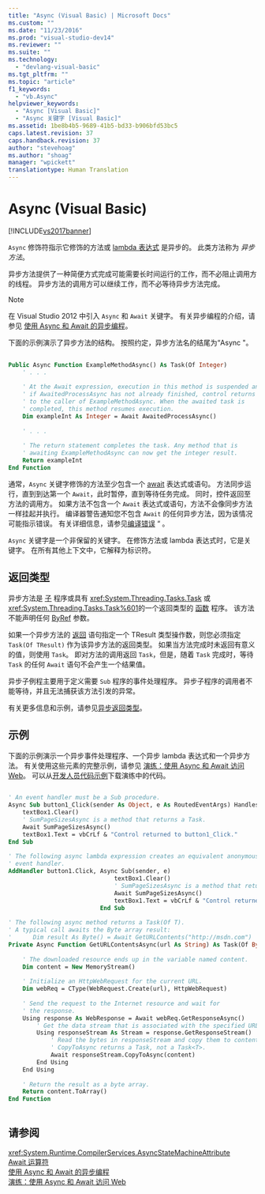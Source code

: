 ```yaml
---
title: "Async (Visual Basic) | Microsoft Docs"
ms.custom: ""
ms.date: "11/23/2016"
ms.prod: "visual-studio-dev14"
ms.reviewer: ""
ms.suite: ""
ms.technology: 
  - "devlang-visual-basic"
ms.tgt_pltfrm: ""
ms.topic: "article"
f1_keywords: 
  - "vb.Async"
helpviewer_keywords: 
  - "Async [Visual Basic]"
  - "Async 关键字 [Visual Basic]"
ms.assetid: 1be8b4b5-9689-41b5-bd33-b906bfd53bc5
caps.latest.revision: 37
caps.handback.revision: 37
author: "stevehoag"
ms.author: "shoag"
manager: "wpickett"
translationtype: Human Translation
---
```

# Async (Visual Basic)
[!INCLUDE[vs2017banner](../../../csharp/includes/vs2017banner.md)]

`Async` 修饰符指示它修饰的方法或 [lambda 表达式](../../../visual-basic/programming-guide/language-features/procedures/lambda-expressions.md) 是异步的。  此类方法称为 *异步方法*。  
  
 异步方法提供了一种简便方式完成可能需要长时间运行的工作，而不必阻止调用方的线程。  异步方法的调用方可以继续工作，而不必等待异步方法完成。  
  
> [!NOTE]
>  在 Visual Studio 2012 中引入 `Async` 和 `Await` 关键字。  有关异步编程的介绍，请参见 [使用 Async 和 Await 的异步编程](../Topic/Asynchronous%20Programming%20with%20Async%20and%20Await%20\(C%23%20and%20Visual%20Basic\).md)。  
  
 下面的示例演示了异步方法的结构。  按照约定，异步方法名的结尾为“Async "。  
  
```vb  
  
Public Async Function ExampleMethodAsync() As Task(Of Integer)  
    ' . . .  
  
    ' At the Await expression, execution in this method is suspended and,  
    ' if AwaitedProcessAsync has not already finished, control returns  
    ' to the caller of ExampleMethodAsync. When the awaited task is   
    ' completed, this method resumes execution.   
    Dim exampleInt As Integer = Await AwaitedProcessAsync()  
  
    ' . . .  
  
    ' The return statement completes the task. Any method that is   
    ' awaiting ExampleMethodAsync can now get the integer result.  
    Return exampleInt  
End Function  
```  
  
 通常，`Async` 关键字修饰的方法至少包含一个 [await](../../../visual-basic/language-reference/modifiers/async.md) 表达式或语句。  方法同步运行，直到到达第一个 `Await`，此时暂停，直到等待任务完成。  同时，控件返回至方法的调用方。  如果方法不包含一个 `Await` 表达式或语句，方法不会像同步方法一样挂起并执行。  编译器警告通知您不包含 `Await` 的任何异步方法，因为该情况可能指示错误。  有关详细信息，请参见[编译错误](../../../visual-basic/language-reference/error-messages/because-this-call-is-not-awaited-the-current-method-continues-to-run.md) “ 。  
  
 `Async` 关键字是一个非保留的关键字。  在修饰方法或 lambda 表达式时，它是关键字。  在所有其他上下文中，它解释为标识符。  
  
## 返回类型  
 异步方法是 [子](../../../visual-basic/programming-guide/language-features/procedures/sub-procedures.md) 程序或具有 <xref:System.Threading.Tasks.Task> 或 <xref:System.Threading.Tasks.Task%601>的一个返回类型的 [函数](../../../visual-basic/programming-guide/language-features/procedures/function-procedures.md) 程序。  该方法不能声明任何 [ByRef](../../../visual-basic/language-reference/modifiers/byref.md) 参数。  
  
 如果一个异步方法的 [返回](../../../visual-basic/language-reference/statements/return-statement.md) 语句指定一个 TResult 类型操作数，则您必须指定 `Task(Of TResult)` 作为该异步方法的返回类型。  如果当方法完成时未返回有意义的值，则使用 `Task`。  即对方法的调用返回 `Task`，但是，随着 `Task` 完成时，等待 `Task` 的任何 `Await` 语句不会产生一个结果值。  
  
 异步子例程主要用于定义需要 `Sub` 程序的事件处理程序。  异步子程序的调用者不能等待，并且无法捕获该方法引发的异常。  
  
 有关更多信息和示例，请参见[异步返回类型](../Topic/Async%20Return%20Types%20\(C%23%20and%20Visual%20Basic\).md)。  
  
## 示例  
 下面的示例演示一个异步事件处理程序、一个异步 lambda 表达式和一个异步方法。  有关使用这些元素的完整示例，请参见 [演练：使用 Async 和 Await 访问 Web](../Topic/Walkthrough:%20Accessing%20the%20Web%20by%20Using%20Async%20and%20Await%20\(C%23%20and%20Visual%20Basic\).md)。  可以从[开发人员代码示例](http://go.microsoft.com/fwlink/?LinkId=255191)下载演练中的代码。  
  
```vb  
  
' An event handler must be a Sub procedure.  
Async Sub button1_Click(sender As Object, e As RoutedEventArgs) Handles button1.Click  
    textBox1.Clear()  
    ' SumPageSizesAsync is a method that returns a Task.  
    Await SumPageSizesAsync()  
    textBox1.Text = vbCrLf & "Control returned to button1_Click."  
End Sub  
  
' The following async lambda expression creates an equivalent anonymous  
' event handler.  
AddHandler button1.Click, Async Sub(sender, e)  
                              textBox1.Clear()  
                              ' SumPageSizesAsync is a method that returns a Task.  
                              Await SumPageSizesAsync()  
                              textBox1.Text = vbCrLf & "Control returned to button1_Click."  
                          End Sub  
  
' The following async method returns a Task(Of T).  
' A typical call awaits the Byte array result:  
'      Dim result As Byte() = Await GetURLContents("http://msdn.com")  
Private Async Function GetURLContentsAsync(url As String) As Task(Of Byte())  
  
    ' The downloaded resource ends up in the variable named content.  
    Dim content = New MemoryStream()  
  
    ' Initialize an HttpWebRequest for the current URL.  
    Dim webReq = CType(WebRequest.Create(url), HttpWebRequest)  
  
    ' Send the request to the Internet resource and wait for  
    ' the response.  
    Using response As WebResponse = Await webReq.GetResponseAsync()  
        ' Get the data stream that is associated with the specified URL.  
        Using responseStream As Stream = response.GetResponseStream()  
            ' Read the bytes in responseStream and copy them to content.    
            ' CopyToAsync returns a Task, not a Task<T>.  
            Await responseStream.CopyToAsync(content)  
        End Using  
    End Using  
  
    ' Return the result as a byte array.  
    Return content.ToArray()  
End Function  
  
```  
  
## 请参阅  
 <xref:System.Runtime.CompilerServices.AsyncStateMachineAttribute>   
 [Await 运算符](../../../visual-basic/language-reference/operators/await-operator.md)   
 [使用 Async 和 Await 的异步编程](../Topic/Asynchronous%20Programming%20with%20Async%20and%20Await%20\(C%23%20and%20Visual%20Basic\).md)   
 [演练：使用 Async 和 Await 访问 Web](../Topic/Walkthrough:%20Accessing%20the%20Web%20by%20Using%20Async%20and%20Await%20\(C%23%20and%20Visual%20Basic\).md)